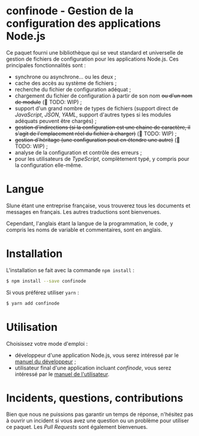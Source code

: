 # confinode - Gestion de la configuration des applications Node.js

Ce paquet fourni une bibliothèque qui se veut standard et universelle de gestion de fichiers de configuration pour les applications Node.js. Ces principales fonctionnalités sont :

- synchrone ou asynchrone… ou les deux ;
- cache des accès au système de fichiers ;
- recherche du fichier de configuration adéquat ;
- chargement du fichier de configuration à partir de son nom ~~ou d'un nom de module~~ (:construction: TODO: WIP) ;
- support d'un grand nombre de types de fichiers (support direct de _JavaScript_, _JSON_, _YAML_, support d'autres types si les modules adéquats peuvent être chargés) ;
- ~~gestion d'indirections (si la configuration est une chaine de caractère, il s'agit de l'emplacement réel du fichier à charger)~~ (:construction: TODO: WIP) ;
- ~~gestion d'héritage (une configuration peut en étendre une autre)~~ (:construction: TODO: WIP) ;
- analyse de la configuration et contrôle des erreurs ;
- pour les utilisateurs de _TypeScript_, complètement typé, y compris pour la configuration elle-même.

# Langue

Slune étant une entreprise française, vous trouverez tous les documents et messages en français. Les autres traductions sont bienvenues.

Cependant, l'anglais étant la langue de la programmation, le code, y compris les noms de variable et commentaires, sont en anglais.

# Installation

L'installation se fait avec la commande `npm install` :

```bash
$ npm install --save confinode
```

Si vous préférez utiliser `yarn` :

```bash
$ yarn add confinode
```

# Utilisation

Choisissez votre mode d'emploi :

- développeur d'une application Node.js, vous serez intéressé par le [manuel du développeur](devmanual.md) ;
- utilisateur final d'une application incluant _confinode_, vous serez intéressé par le [manuel de l'utilisateur](usermanual.md).

# Incidents, questions, contributions

Bien que nous ne puissions pas garantir un temps de réponse, n'hésitez pas à ouvrir un incident si vous avez une question ou un problème pour utiliser ce paquet. Les _Pull Requests_ sont également bienvenues.
